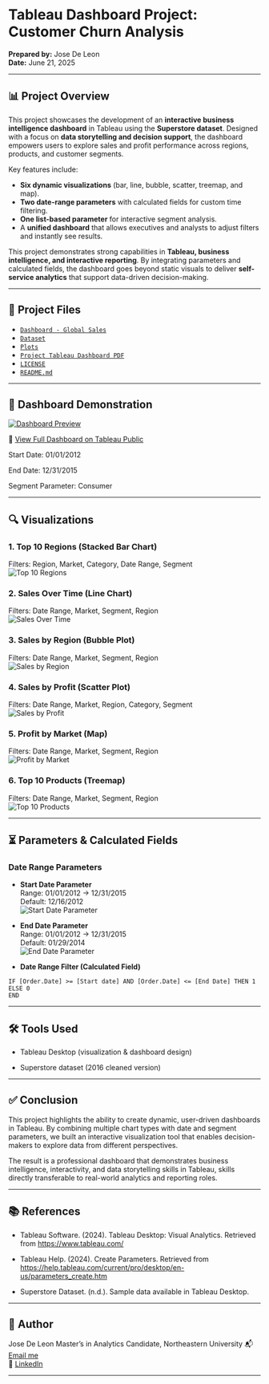 # Tableau Dashboard Project: Customer Churn Analysis  

**Prepared by:** Jose De Leon  
**Date:** June 21, 2025  

---

## 📊 Project Overview  
This project showcases the development of an **interactive business intelligence dashboard** in Tableau using the **Superstore dataset**. Designed with a focus on **data storytelling and decision support**, the dashboard empowers users to explore sales and profit performance across regions, products, and customer segments.  

Key features include:  
- **Six dynamic visualizations** (bar, line, bubble, scatter, treemap, and map).  
- **Two date-range parameters** with calculated fields for custom time filtering.  
- **One list-based parameter** for interactive segment analysis.  
- A **unified dashboard** that allows executives and analysts to adjust filters and instantly see results.  

This project demonstrates strong capabilities in **Tableau, business intelligence, and interactive reporting**. By integrating parameters and calculated fields, the dashboard goes beyond static visuals to deliver **self-service analytics** that support data-driven decision-making.  

---

## 📂 Project Files  
- [`Dashboard - Global Sales`](Dashboard%20-%20Global%20Sales%20-%20github.twbx)
- [`Dataset`](global_superstore_2016_cleaned.csv)
- [`Plots`](plots/)
- [`Project Tableau Dashboard PDF`](Project%20Tableau%20Dashboard%20github.pdf)
- [`LICENSE`](LICENSE)
- [`README.md`](README.md) 

---

## 📸 Dashboard Demonstration

[![Dashboard Preview](plots/Dashboard.png)](https://public.tableau.com/views/Dashboard-GlobalSales-github/Dashboard?:language=en-US&:sid=&:redirect=auth&:display_count=n&:origin=viz_share_link)  

🔗 [View Full Dashboard on Tableau Public](https://public.tableau.com/views/Dashboard-GlobalSales-github/Dashboard?:language=en-US&:sid=&:redirect=auth&:display_count=n&:origin=viz_share_link)

Start Date: 01/01/2012

End Date: 12/31/2015

Segment Parameter: Consumer

---

## 🔍 Visualizations  

### 1. Top 10 Regions (Stacked Bar Chart)  
Filters: Region, Market, Category, Date Range, Segment  
![Top 10 Regions](plots/top%2010%20regions.png)  

### 2. Sales Over Time (Line Chart)  
Filters: Date Range, Market, Segment, Region  
![Sales Over Time](plots/Sales%20Over%20Time.png)  

### 3. Sales by Region (Bubble Plot)  
Filters: Date Range, Market, Segment, Region  
![Sales by Region](plots/Sales%20by%20Region.png)  

### 4. Sales by Profit (Scatter Plot)  
Filters: Date Range, Market, Region, Category, Segment  
![Sales by Profit](plots/Sales%20By%20Profit.png)  

### 5. Profit by Market (Map)  
Filters: Date Range, Market, Segment, Region  
![Profit by Market](plots/Profit%20by%20Market.png)  

### 6. Top 10 Products (Treemap)  
Filters: Date Range, Market, Segment, Region  
![Top 10 Products](plots/Top%2010%20Products.png)  
  

---

## ⏳ Parameters & Calculated Fields  

### Date Range Parameters  
- **Start Date Parameter**  
  Range: 01/01/2012 → 12/31/2015  
  Default: 12/16/2012  
  ![Start Date Parameter](plots/Start%20date.png)  

- **End Date Parameter**  
  Range: 01/01/2012 → 12/31/2015  
  Default: 01/29/2014  
  ![End Date Parameter](plots/End%20Date.png)  

- **Date Range Filter (Calculated Field)**  
```tableau
IF [Order.Date] >= [Start date] AND [Order.Date] <= [End Date] THEN 1
ELSE 0
END
```

---

## 🛠 Tools Used

- Tableau Desktop (visualization & dashboard design)

- Superstore dataset (2016 cleaned version)

---


## ✅ Conclusion

This project highlights the ability to create dynamic, user-driven dashboards in Tableau. By combining multiple chart types with date and segment parameters, we built an interactive visualization tool that enables decision-makers to explore data from different perspectives.

The result is a professional dashboard that demonstrates business intelligence, interactivity, and data storytelling skills in Tableau, skills directly transferable to real-world analytics and reporting roles.

---

## 📚 References

- Tableau Software. (2024). Tableau Desktop: Visual Analytics. Retrieved from https://www.tableau.com/

- Tableau Help. (2024). Create Parameters. Retrieved from https://help.tableau.com/current/pro/desktop/en-us/parameters_create.htm

- Superstore Dataset. (n.d.). Sample data available in Tableau Desktop.

---

## 👤 Author

Jose De Leon
Master’s in Analytics Candidate, Northeastern University
📬 [Email me](mailto:j.angel2294@gmail.com)  
🔗 [LinkedIn](https://www.linkedin.com/in/jose-de-leon-analytics/)

---
